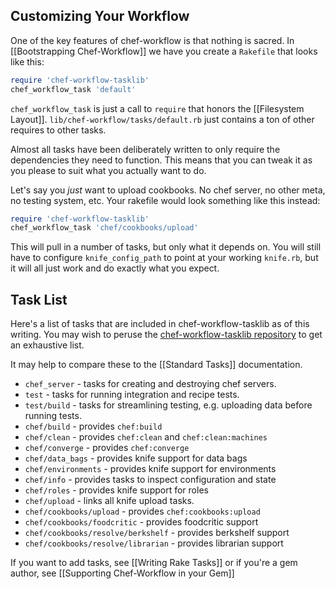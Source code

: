 Customizing Your Workflow
-------------------------

One of the key features of chef-workflow is that nothing is sacred. In
[[Bootstrapping Chef-Workflow]] we have you create a `Rakefile` that looks like
this:

```ruby
require 'chef-workflow-tasklib'
chef_workflow_task 'default'
```

`chef_workflow_task` is just a call to `require` that honors the [[Filesystem
Layout]]. `lib/chef-workflow/tasks/default.rb` just contains a ton of other
requires to other tasks.

Almost all tasks have been deliberately written to only require the
dependencies they need to function. This means that you can tweak it as you
please to suit what you actually want to do.

Let's say you *just* want to upload cookbooks. No chef server, no other meta,
no testing system, etc. Your rakefile would look something like this instead:

```ruby
require 'chef-workflow-tasklib'
chef_workflow_task 'chef/cookbooks/upload'
```

This will pull in a number of tasks, but only what it depends on. You will
still have to configure `knife_config_path` to point at your working
`knife.rb`, but it will all just work and do exactly what you expect.

Task List
---------

Here's a list of tasks that are included in chef-workflow-tasklib as of this
writing. You may wish to peruse the [chef-workflow-tasklib
repository](https://github.com/chef-workflow/chef-workflow-tasklib) to get an
exhaustive list.

It may help to compare these to the [[Standard Tasks]] documentation.

* `chef_server` - tasks for creating and destroying chef servers.
* `test` - tasks for running integration and recipe tests.
* `test/build` - tasks for streamlining testing, e.g. uploading data before running tests.
* `chef/build` - provides `chef:build`
* `chef/clean` - provides `chef:clean` and `chef:clean:machines`
* `chef/converge` - provides `chef:converge`
* `chef/data_bags` - provides knife support for data bags
* `chef/environments` - provides knife support for environments
* `chef/info` - provides tasks to inspect configuration and state
* `chef/roles` - provides knife support for roles
* `chef/upload` - links all knife upload tasks.
* `chef/cookbooks/upload` - provides `chef:cookbooks:upload`
* `chef/cookbooks/foodcritic` - provides foodcritic support
* `chef/cookbooks/resolve/berkshelf` - provides berkshelf support
* `chef/cookbooks/resolve/librarian` - provides librarian support

If you want to add tasks, see [[Writing Rake Tasks]] or if you're a gem author,
see [[Supporting Chef-Workflow in your Gem]]
